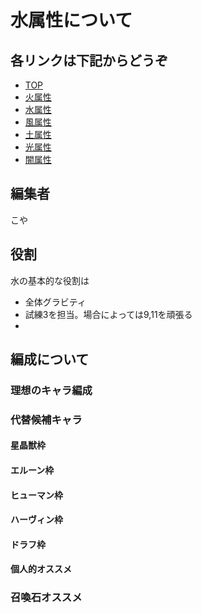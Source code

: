 # 水属性について
## 各リンクは下記からどうぞ
* [TOP](/README.md)
* [火属性](/fire.md)
* [水属性](/water.md)
* [風属性](/wind.md)
* [土属性](/earth.md)
* [光属性](/lite.md)
* [闇属性](/dark.md)
## 編集者
こや
## 役割
水の基本的な役割は
* 全体グラビティ
* 試練3を担当。場合によっては9,11を頑張る
* 

## 編成について
### 理想のキャラ編成

### 代替候補キャラ
#### 星晶獣枠

#### エルーン枠

#### ヒューマン枠

#### ハーヴィン枠

#### ドラフ枠


#### 個人的オススメ

### 召喚石オススメ
